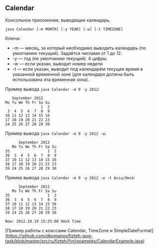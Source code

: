 ## Calendar
Консольное приложение, выводящее календарь.

```
java Calendar [-m MONTH] [-y YEAR] [-w] [-t TIMEZONE]
```

Ключи:
* -m &mdash; месяц, за который необходимо выводить календарь (по умолчанию
текущий). Задаётся числами от 1 до 12.
* -y &mdash; год (по умолчанию текущий). 4 цифры.
* -w &mdash; если указан, выводит номер недели
* -t &mdash; если указан, выводит под календарём текущее время в указанной
временной зоне (для календаря должна быть использована эта временная зона).

Пример вывода ```java Calendar -m 9 -y 2012```:
```
   September 2012
Mo Tu We Th Fr Sa Su
                1  2
 3  4  5  6  7  8  9
10 11 12 13 14 15 16
17 18 19 20 21 22 23
24 25 26 27 28 29 30
```

Пример вывода ```java Calendar -m 9 -y 2012 -w```:
```
      September 2012
   Mo Tu We Th Fr Sa Su
35                 1  2
36  3  4  5  6  7  8  9
37 10 11 12 13 14 15 16
38 17 18 19 20 21 22 23
39 24 25 26 27 28 29 30
```

Пример вывода ```java Calendar -m 9 -y 2012 -w -t Asia/Omsk```:
```
      September 2012
   Mo Tu We Th Fr Sa Su
35                 1  2
36  3  4  5  6  7  8  9
37 10 11 12 13 14 15 16
38 17 18 19 20 21 22 23
39 24 25 26 27 28 29 30

Now: 2012.10.19 15:25:00 Omsk Time
```

[Пример работы с классами Calendar, TimeZone и SimpleDateFormat]
(https://github.com/dkomanov/fizteh-java-task/blob/master/src/ru/fizteh/fivt/examples/CalendarExample.java)
